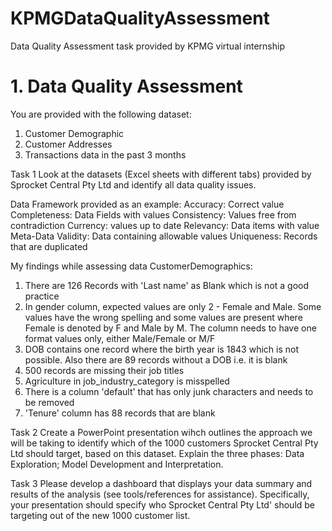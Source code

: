 # KPMGDataQualityAssessment
Data Quality Assessment task provided by KPMG virtual internship

# 1. Data Quality Assessment
You are provided with the following dataset:
1. Customer Demographic 
2. Customer Addresses
3. Transactions data in the past 3 months

Task 1
Look at the datasets (Excel sheets with different tabs) provided by Sprocket Central Pty Ltd and identify all data quality issues.

Data Framework provided as an example:
Accuracy: Correct value
Completeness: Data Fields with values
Consistency: Values free from contradiction
Currency: values up to date
Relevancy: Data items with value Meta-Data
Validity: Data containing allowable values
Uniqueness: Records that are duplicated

My findings while assessing data
CustomerDemographics:
1. There are 126 Records with 'Last name' as Blank which is not a good practice
2. In gender column, expected values are only 2 - Female and Male. Some values have the wrong spelling and some values are present where Female is denoted by F and Male by M. The column needs to have one format values only, either Male/Female or M/F
3. DOB contains one record where the birth year is 1843 which is not possible. Also there are 89 records without a DOB i.e. it is blank
4. 500 records are missing their job titles
5. Agriculture in job_industry_category is misspelled
6. There is a column 'default' that has only junk characters and needs to be removed
7. 'Tenure' column has 88 records that are blank


Task 2
Create a PowerPoint presentation wihch outlines the approach we will be taking to identify which of the 1000 customers Sprocket Central Pty Ltd should target, based on this dataset. Explain the three phases:  Data Exploration; Model Development and Interpretation.

Task 3
Please develop a dashboard that displays your data summary and results of the analysis (see tools/references for assistance). Specifically, your presentation should specify who Sprocket Central Pty Ltd' should be targeting out of the new 1000 customer list. 
